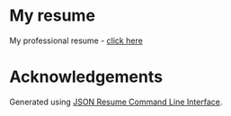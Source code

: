 # My resume

My professional resume - [click here](https://jannis-baratheon.github.io/resume/)

# Acknowledgements

Generated using [JSON Resume Command Line Interface](https://github.com/jsonresume/resume-cli).
